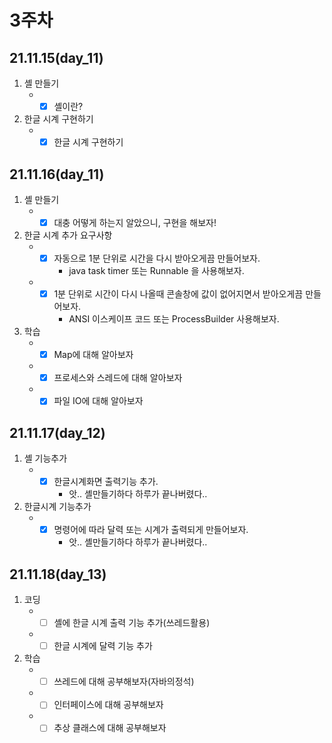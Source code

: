 # 3주차

## 21.11.15(day_11)
1. 셸 만들기
    - -[X] 셸이란?
2. 한글 시계 구현하기
    - -[X] 한글 시계 구현하기

## 21.11.16(day_11)
1. 셸 만들기
    - -[X] 대충 어떻게 하는지 알았으니, 구현을 해보자!
2. 한글 시계 추가 요구사항 
    - -[X] 자동으로 1분 단위로 시간을 다시 받아오게끔 만들어보자.
        - java task timer 또는 Runnable 을 사용해보자.
    - -[X] 1분 단위로 시간이 다시 나올때 콘솔창에 값이 없어지면서 받아오게끔 만들어보자.
        - ANSI 이스케이프 코드 또는 ProcessBuilder 사용해보자.
3. 학습
    - -[X] Map에 대해 알아보자
    - -[X] 프로세스와 스레드에 대해 알아보자
    - -[X] 파일 IO에 대해 알아보자

## 21.11.17(day_12)
1. 셸 기능추가
    - -[X] 한글시계화면 출력기능 추가.
        - 앗.. 셸만들기하다 하루가 끝나버렸다..
2. 한글시계 기능추가
    - -[X] 명령어에 따라 달력 또는 시계가 출력되게 만들어보자.
        - 앗.. 셸만들기하다 하루가 끝나버렸다..  

## 21.11.18(day_13)
1. 코딩
    - -[ ] 셸에 한글 시계 출력 기능 추가(쓰레드활용)
    - -[ ] 한글 시계에 달력 기능 추가

2. 학습
    - -[ ] 쓰레드에 대해 공부해보자(자바의정석)
    - -[ ] 인터페이스에 대해 공부해보자
    - -[ ] 추상 클래스에 대해 공부해보자
